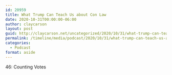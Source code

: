 ```yaml
---
id: 20959
title: What Trump Can Teach Us about Con Law
date: 2020-10-31T00:00:00-06:00
author: claycarson
layout: post
guid: http://claycarson.net/uncategorized/2020/10/31/what-trump-can-teach-us-about-con-law-2/
permalink: /timeline/media/podcast/2020/10/31/what-trump-can-teach-us-about-con-law-2/
categories:
  - Podcast
format: aside
---
```

<div class="media-details">46: Counting Votes</div>

<div class="media-creator"></div>

<div class="media-rating"></div>